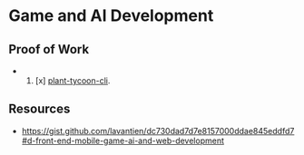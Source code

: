 # Game and AI Development

## Proof of Work

- 1. [x] [plant-tycoon-cli](https://github.com/lavantien/plant-tycoon-cli).

## Resources

- <https://gist.github.com/lavantien/dc730dad7d7e8157000ddae845eddfd7#d-front-end-mobile-game-ai-and-web-development>
